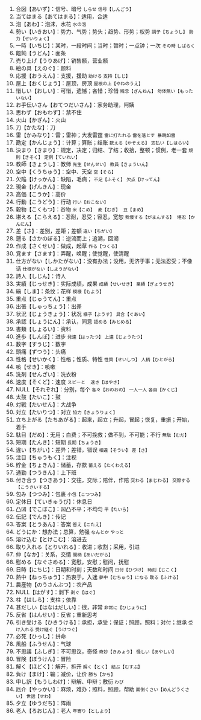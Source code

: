 1. 合図【あいず】：信号、暗号 `しらせ` `信号【しんごう】`
2. 当てはまる【あてはまる】：适用，合适
3. 泡【あわ】：泡沫，水花 `水の泡`
4. 勢い【いきおい】：势力、气势；势头；趋势、形势；权势 `調子【ちょうし】` `勢力【せいりょく】`
5. 一時【いちじ】：某时，一段时间；当时；暂时；一点钟；一次 `その時` `しばらく`
6. 饂飩【うどん】：面条 
7. 売り上げ【うりあげ】：销售额，营业额
8. 絵の具【えのぐ】：颜料
9. 応援【おうえん】：支援，援助 `助ける` `支持【しじ】`
10. 屋上【おくじょう】：屋顶，房顶 `屋根の上【やねのうえ】`
11. 惜しい【おしい】：可惜，遗憾；吝惜；珍惜 `残念【ざんねん】` `勿体無い【もったいない】`
12. お手伝いさん【おてつだいさん】：家务助理，阿姨
13. 思わず【おもわず】：禁不住
14. 火山【かざん】：火山
15. 刀【かたな】：刀
16. 雷【かみなり】：雷；雷神；大发雷霆 `雷に打たれる` `雷を落とす 暴跳如雷`
17. 勘定【かんじょう】：计算；算账；结账 `数える【かぞえる】` `支払い【しはらい】`
18. 決まり【きまり】：规定，决定；归结、了结；收拾，整顿；惯例，老一套 `規則【きそく】` `定例【ていれい】`
19. 教師【きょうし】：教师 `先生【せんせい】` `教員【きょういん】`
20. 空中【くうちゅう】：空中、天空 `空【そら】`
21. 欠陥【けっかん】：缺陷，毛病； `不足【ふそく】` `欠点【けってん】`
22. 現金【げんきん】：现金 
23. 高価【こうか】：高价
24. 行動【こうどう】：行动 `行い【おこない】`
25. 穀物【こくもつ】：谷物 `米【こめ】`　`麦【むぎ】`　`豆【まめ】`
26. 堪える【こらえる】：忍耐，忍受；容忍，宽恕 `我慢する【がまんする】`　`堪忍【かんにん】`
27. 差【さ】：差别，差距；差额 `違い【ちがい】`
28. 遡る【さかのぼる】：逆流而上；追溯，回溯
29. 作成【さくせい】：做成，起草 `作る【つくる】`
30. 覚ます【さます】：弄醒，唤醒；使觉醒，使清醒
31. 仕方がない【しかたがない】：没有办法；没用，无济于事；无法忍受；不像话 `仕様がない【しようがない】`
32. 詩人【しじん】：诗人
33. 実績【じっせき】：实际成绩，成果 `成績【せいせき】` `業績【ぎょうせき】`
34. 縞【しま】：条纹；花样 `模様【もよう】`
35. 重点【じゅうてん】：重点
36. 出張【しゅっちょう】：出差
37. 状況【じょうきょう】：状况 `様子【ようす】` `具合【ぐあい】`
38. 承認【しょうにん】：承认，同意 `認める【みとめる】`
39. 書類【しょるい】：资料
40. 進歩【しんぽ】：进步 `発達【はったつ】` `上達【じょうたつ】`
41. 数字【すうじ】：数字
42. 頭痛【ずつう】：头痛
43. 性格【せいかく】：性格；性质、特性 `性質【せいしつ】` `人柄【ひとがら】`
44. 咳【せき】：咳嗽
45. 洗剤【せんざい】：洗衣粉
46. 速度【そくど】：速度 `スピーと`　`速さ【はやさ】`
47. NULL【それぞれ】：分别，每个 `各々【おのおの】` `一人一人` `各自【かくじ】`
48. 太鼓【たいこ】：鼓
49. 対戦【たいせん】：大战争
50. 対立【たいりつ】：对立  `協力【きょうりょく】`
51. 立ち上がる【たちあがる】：起来，起立；升起，冒起；恢复，重振；开始，着手
52. 駄目【だめ】：无用；白费；不可挽救；做不到，不可能；不行 `無駄【むだ】`
53. 短期【たんき】：短期 `長期【ちょうき】`
54. 違い【ちがい】：差异；差错，错误 `相違【そうい】` `差【さ】`
55. 注目【ちゅうもく】：注视
56. 貯金【ちょきん】：储蓄，存款 `蓄える【たくわえる】`
57. 通勤【つうきん】：上下班
58. 付き合う【つきあう】：交往，交际；陪伴，作陪 `交わる【まじわる】` `交際する【こうさいする】`
59. 包み【つつみ】：包裹 `小包【こつつみ】`
60. 定休日【ていきゅうび】：休息日
61. 凸凹【でこぼこ】：凹凸不平；不均匀 `平【たいら】`
62. 伝記【でんき】：传记
63. 答案【とうあん】：答案 `答え【こたえ】`
64. どうにか：想办法；总算，勉强 `なんとか` `やっと`
65. 溶け込む【とけこむ】：溶进去
66. 取り入れる【とりいれる】：收进；收割；采用，引进
67. 仲【なか】：关系，交情 `間柄【あいだがら】`
68. 慰める【なぐさめる】：宽慰，安慰；慰问，抚慰
69. 日時【にちじ】：日期和时刻；天数和时间 `日付【ひづけ】` `時刻【じこく】`
70. 熱中【ねっちゅう】：热衷于，入迷 `夢中【むちゅう】になる` `耽る【ふける】`
71. 農産物【のうさんぶつ】：农产品
72. NULL【はがす】：剥下 `剥ぐ【はぐ】`
73. 柱【はしら】：支柱；依靠
74. 甚だしい【はなはだしい】：很，非常 `非常に【ひじょうに】`
75. 反省【はんせい】：反省；重新思考
76. 引き受ける【ひきうける】：承担，承受；保证；照顾，照料；对付；继承 `受け入れる` `受け継ぐ【うけつぐ】`
77. 必死【ひっし】：拼命
78. 風船【ふうせん】：气球
79. 不思議【ふしぎ】：不可思议，奇怪 `奇妙【きみょう】` `怪しい【あやしい】`
80. 冒険【ぼうけん】：冒险
81. 解く【ほどく】：解开，拆开 `解く【とく】` `結ぶ【むすぶ】`
82. 負け【まけ】：输；减价，让价 `勝ち【かち】`
83. 申し訳【もうしわけ】：辩解、申辩；敷衍 `わび`
84. 厄介【やっかい】：麻烦，难办；照料，照顾，帮助 `面倒くさい【めんどうくさい】` `世話【せわ】`
85. 夕立【ゆうだち】：阵雨
86. 老人【ろおじん】：老人 `年寄り【としより】`